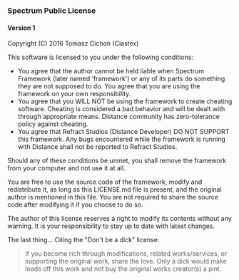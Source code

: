 ### Spectrum Public License
#### Version 1
Copyright (C) 2016 Tomasz Cichoń (Ciastex)

This software is licensed to you under the following conditions:
  - You agree that the author cannot be held liable when Spectrum Framework (later named 'framework') or any of its parts
  do something they are not supposed to do. You agree that you are using the framework on your own responsibility.
  - You agree that you WILL NOT be using the framework to create cheating software. Cheating is considered a bad behavior
  and will be dealt with through appropriate means. Distance community has zero-tolerance policy against cheating.
  - You agree that Refract Studios (Distance Developer) DO NOT SUPPORT this framework. Any bugs encountered while the framework
  is running with Distance shall not be reported to Refract Studios.

Should any of these conditions be unmet, you shall remove the framework from your computer and not use it at all.

You are free to use the source code of the framework, modify and redistribute it, as long as this LICENSE.md file is present,
and the original author is mentioned in this file. You are not required to share the source code after modifying it if you choose
to do so.

The author of this license reserves a right to modify its contents without any warning. It is your responsibility to stay up to date
with latest changes.

The last thing... Citing the "Don't be a dick" license:
>If you become rich through modifications, related works/services, or supporting the original work, share the love. Only a dick would make loads off this work and not buy the original works creator(s) a pint.
